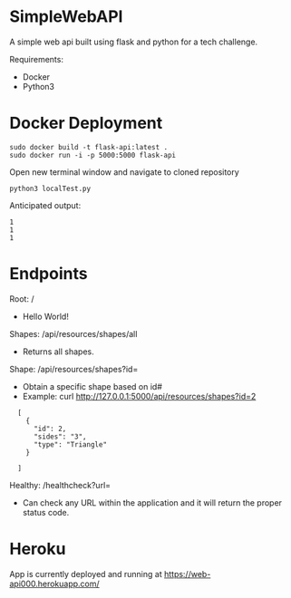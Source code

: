 # SimpleWebAPI
A simple web api built using flask and python for a tech challenge.

Requirements:
- Docker
- Python3


# Docker Deployment
```
sudo docker build -t flask-api:latest .
sudo docker run -i -p 5000:5000 flask-api
```
Open new terminal window and navigate to cloned repository
```
python3 localTest.py
```
Anticipated output:
```
1
1
1
```

# Endpoints
Root: / 
- Hello World!

Shapes: /api/resources/shapes/all
- Returns all shapes.

Shape: /api/resources/shapes?id=
- Obtain a specific shape based on id#
- Example: curl http://127.0.0.1:5000/api/resources/shapes?id=2
```
  [
    {
      "id": 2, 
      "sides": "3", 
      "type": "Triangle"
    }

  ]
```
Healthy: /healthcheck?url=
- Can check any URL within the application and it will return the proper status code.


# Heroku
App is currently deployed and running at https://web-api000.herokuapp.com/

